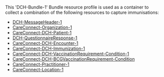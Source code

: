 This 'DCH-Bundle-1' Bundle resource profile is used as a container to collect a combination of the following resources to capture immunisations:

- [DCH-MessageHeader-1]
- [CareConnect-Organization-1]
- [CareConnect-DCH-Patient-1]
- [DCH-QuestionnaireResponse-1]
- [CareConnect-DCH-Encounter-1]
- [CareConnect-DCH-Immunization-1]
- [CareConnect-DCH-VaccinationRequirement-Condition-1]
- [CareConnect-DCH-BCGVaccinationRequirement-Condition]
- [CareConnect-Practitioner-1]
- [CareConnect-Location-1]


[DCH-MessageHeader-1]:dch-messageheader-1.html
[CareConnect-Organization-1]:careconnect-organization-1.html
[CareConnect-DCH-Patient-1]:careconnect-dch-patient-1.html
[CareConnect-DCH-Encounter-1]:careconnect-dch-encounter-1.html
[DCH-QuestionnaireResponse-1]:dch-questionnaireresponse-1.html
[CareConnect-DCH-Immunization-1]:careconnect-dch-immunization-1.html
[DCH-Appointment-1]:dch-appointment-1.html
[CareConnect-DCH-Procedure-1]:careconnect-dch-procedure-1.html
[DCH-ProcedureRequest-1]:dch-procedurerequest-1.html
[CareConnect-Practitioner-1]:careconnect-practitioner-1.html
[CareConnect-Location-1]:careconnect-location-1.html
[CareConnect-DCH-VaccinationRequirement-Condition-1]:careconnect-dch-vaccinationrequirement-condition-1.html
[CareConnect-DCH-BCGVaccinationRequirement-Condition]:careconnect-dch-bcgvaccinationrequirement-condition-1.html